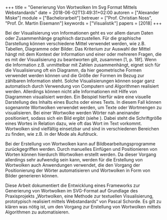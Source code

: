 +++
title = "Generierung Von Wortwolken Im Svg Format Mittels Webstandards"
date = 2018-06-02T13:49:31+02:00
autoren = ["Alexander Miske"]
module = ["Bachelorarbeit"]
betreuer = ["Prof. Christian Noss", "Prof. Dr. Martin Eisemann"]
keywords = ["Visualistik"]
papers = [2018]
+++

Bei der Visualisierung von Informationen geht es vor allem darum Daten oder Zusammenhänge graphisch darzustellen. Für die graphische Darstellung können verschiedene Mittel verwendet werden, wie z.B. Tabellen, Diagramme oder Bilder. Das Kriterium zur Auswahl der Mittel hängt mit dem Kontext der Information und einer oder mehreren Fragen, die es mit der Visualisierung zu beantworten gilt, zusammen [1, p. 18f]. Wenn die Information z.B. unmittelbar mit Zahlen zusammenhängt, eignet sich für die Visualisierung oft ein Diagramm, da hier geometrische Formen verwendet werden können und die Größe der Formen im Bezug zur zählbaren Information steht. Solche Visualisierungen können sogar ganz automatisch durch Verwendung von Computern und Algorithmen realisiert werden. Allerdings können nicht alle Informationen mit Hilfe von Diagrammen visualisiert werden. Ein Beispiel hierfür wäre eine visuelle Darstellung des Inhalts eines Buchs oder eines Texts. In diesem Fall können sogenannte Wortwolken verwendet werden, um Texte oder Wortmengen zu visualisieren. Bei einer Wortwolke werden Wörter nah aneinander positioniert, sodass sich ein Bild ergibt (siehe ). Dabei steht die Schriftgröße eines Wortes in Relation dazu, wie oft das Wort im Text vorkommt. Wortwolken sind vielfältig einsetzbar und sind in verschiedenen Bereichen zu finden, wie z.B. in der Mode als Aufdruck.

Bei der Erstellung von Wortwolken kann auf Bildbearbeitungsprogramme zurückgegriffen werden. Durch manuelles Einfügen und Positionieren von Worten können hierdurch Wortwolken erstellt werden. Da dieser Vorgang allerdings sehr aufwendig sein kann, werden für die Erstellung von Wortwolken auch Anwendungen verwendet, die den Vorgang der Positionierung der Wörter automatisieren und Wortwolken in Form von Bilder generieren können.

Diese Arbeit dokumentiert die Entwicklung eines Frameworks zur Generierung von Wortwolken im SVG-Format auf Grundlage des Praxisprojekts „Wortwolken, eine Methode zur textuellen Visualisierung, prototypisch realisiert mittels Webstandards“ von Pascal Schorde. Es gilt zu klären was nötig ist, um den Vorgang zur Erstellung von Wortwolken mittels Algorithmen zu automatisieren.